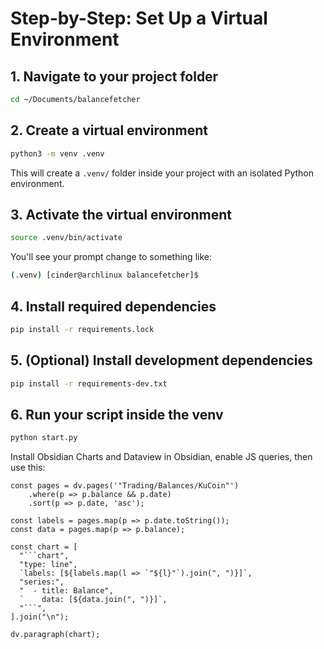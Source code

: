 # Step-by-Step: Set Up a Virtual Environment

## 1. Navigate to your project folder

```bash
cd ~/Documents/balancefetcher
```

## 2. Create a virtual environment

```bash
python3 -m venv .venv
```

This will create a `.venv/` folder inside your project with an isolated Python environment.

## 3. Activate the virtual environment

```bash
source .venv/bin/activate
```

You'll see your prompt change to something like:

```bash
(.venv) [cinder@archlinux balancefetcher]$
```

## 4. Install required dependencies

```bash
pip install -r requirements.lock
```

## 5. (Optional) Install development dependencies

```bash
pip install -r requirements-dev.txt
```

## 6. Run your script inside the venv

```bash
python start.py
```

Install Obsidian Charts and Dataview in Obsidian, enable JS queries, then use this:

```dataviewjs
const pages = dv.pages('"Trading/Balances/KuCoin"')
    .where(p => p.balance && p.date)
    .sort(p => p.date, 'asc');

const labels = pages.map(p => p.date.toString());
const data = pages.map(p => p.balance);

const chart = [
  "```chart",
  "type: line",
  `labels: [${labels.map(l => `"${l}"`).join(", ")}]`,
  "series:",
  "  - title: Balance",
  `    data: [${data.join(", ")}]`,
  "```",
].join("\n");

dv.paragraph(chart);
```

